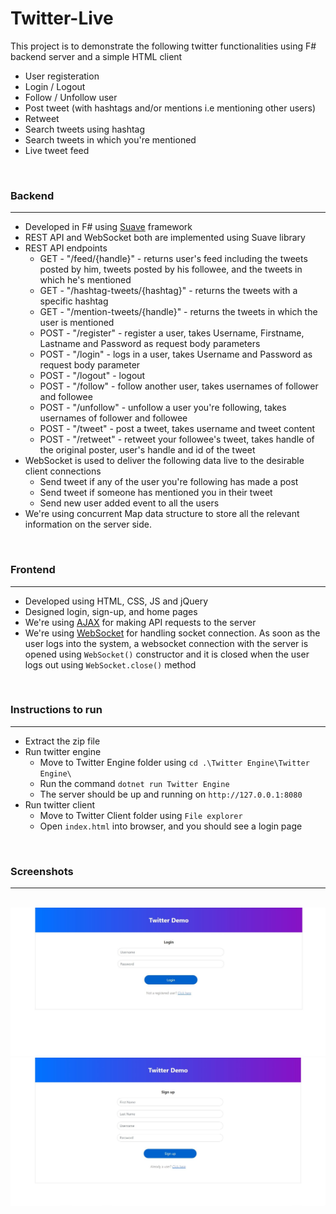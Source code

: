 # Twitter-Live


This project is to demonstrate the following twitter functionalities using F# backend server and a simple HTML client
- User registeration
- Login / Logout
- Follow / Unfollow user
- Post tweet (with hashtags and/or mentions i.e mentioning other users)
- Retweet
- Search tweets using hashtag
- Search tweets in which you're mentioned
- Live tweet feed

<br/>

### Backend

---

- Developed in F# using [Suave](https://suave.io/) framework
- REST API and WebSocket both are implemented using Suave library
- REST API endpoints
  - GET - "/feed/{handle}" - returns user's feed including the tweets posted by him, tweets posted by his followee, and the tweets in which he's mentioned
  - GET - "/hashtag-tweets/{hashtag}" - returns the tweets with a specific hashtag
  - GET - "/mention-tweets/{handle}" - returns the tweets in which the user is mentioned
  - POST - "/register" - register a user, takes Username, Firstname, Lastname and Password as request body parameters
  - POST - "/login" - logs in a user, takes Username and Password as request body parameter
  - POST - "/logout" - logout
  - POST - "/follow" - follow another user, takes usernames of follower and followee
  - POST - "/unfollow" - unfollow a user you're following, takes usernames of follower and followee
  - POST - "/tweet" - post a tweet, takes username and tweet content
  - POST - "/retweet" - retweet your followee's tweet, takes handle of the original poster, user's handle and id of the tweet
- WebSocket is used to deliver the following data live to the desirable client connections
  - Send tweet if any of the user you're following has made a post
  - Send tweet if someone has mentioned you in their tweet
  - Send new user added event to all the users
- We're using concurrent Map data structure to store all the relevant information on the server side. 

<br/>

### Frontend

---

- Developed using HTML, CSS, JS and jQuery
- Designed login, sign-up, and home pages
- We're using [AJAX](https://api.jquery.com/jquery.ajax/) for making API requests to the server
- We're using [WebSocket](https://developer.mozilla.org/en-US/docs/Web/API/WebSocket) for handling socket connection. As soon as the user logs into the system, a websocket connection with the server is opened using `WebSocket()` constructor and it is closed when the user logs out using `WebSocket.close()` method

<br/>

### Instructions to run

---

- Extract the zip file
- Run twitter engine
  - Move to Twitter Engine folder using `cd .\Twitter Engine\Twitter Engine\`
  - Run the command `dotnet run Twitter Engine`
  - The server should be up and running on `http://127.0.0.1:8080`
- Run twitter client
  - Move to Twitter Client folder using `File explorer`
  - Open `index.html` into browser, and you should see a login page

<br/>

### Screenshots

---
<br/>

<img src="./src/Screenshots/login.jpg" alt="Login"/>

<img src="./src/Screenshots/signup.jpg" alt="Signup"/>
